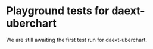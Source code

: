 # Playground tests for daext-uberchart
We are still awaiting the first test run for daext-uberchart.
